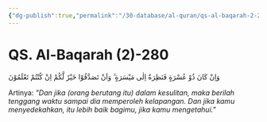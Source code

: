 ```yaml
---
{"dg-publish":true,"permalink":"/30-database/al-quran/qs-al-baqarah-2-280/"}
---
```



# QS. Al-Baqarah (2)-280
وَاِنْ كَانَ ذُوْ عُسْرَةٍ فَنَظِرَةٌ اِلٰى مَيْسَرَةٍ ۗ وَاَنْ تَصَدَّقُوْا خَيْرٌ لَّكُمْ اِنْ كُنْتُمْ تَعْلَمُوْنَ

Artinya: *"Dan jika (orang berutang itu) dalam kesulitan, maka berilah tenggang waktu sampai dia memperoleh kelapangan. Dan jika kamu menyedekahkan, itu lebih baik bagimu, jika kamu mengetahui."*
